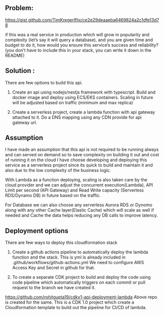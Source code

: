## Problem:

https://gist.github.com/TimKregerIflix/ce2e29deaaeba6469824a2c1dfe13d78

if this was a real service in production which will grow in popularity and complexity (let’s say it will query a database), and you are given time and budget to do it, how would you ensure this service’s success and reliability? (you don’t have to include this in your stack, you can write it down in the README)

## Solution :

There are few options to build this api.

1. Create an api using nodejs/nestjs framework with typescript. Build and docker image and deploy using ECS/EKS containers. Scaling in future will be adjusted based on traffic (minimum and max replica)

2. Create a serverless project, create a lambda function with api gateway attached to it. Do a DNS mapping using any CDN provide for api gateway url.

## Assumption

I have made an assumption that this api is not required to be running always and can served on demand so to save complexity on building it out and cost of running it on the cloud I have choose developing and deploying this service as a serverless project since its quick to build and maintain it and also due to the low complexity of the business logic.

With Lambda as a function deploying, scaling is also taken care by the cloud provider and we can adjust the concurrent execution(Lambda), API Limit per second (API Gateway) and Read Write capacity (Serverless RDS/Dynamo DB) in future based on the traffic.

For Database we can also choose any serverless Aurora RDS or Dynomo along with any other Cache layer(Elastic Cache) which will scale as well if needed and Cache the data helps reducing any DB calls to improve latency.

## Deployment options

There are few ways to deploy this cloudformation stack

1. Create a github actions pipeline to automatically deploy the lambda function and the stack. This is yml is already included in .github/workflows/github-actions.yml
   We need to configure AWS Access Key and Secret in github for that.

2. To create a separate CDK project to build and deploy the code using code pipeline which automatically triggers on each commit or pull request to the branch we have created it.

https://github.com/rohitgupta19/cdkv1-api-deployment-lambda
Above repo is created for the same. This is a CDK 1.0 project which create a Cloudformation template to build out the pipeline for CI/CD of lambda.
